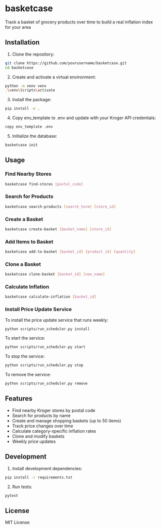 # basketcase
Track a basket of grocery products over time to build a real inflation index for your area

## Installation

1. Clone the repository:
```bash
git clone https://github.com/yourusername/basketcase.git
cd basketcase
```

2. Create and activate a virtual environment:
```bash
python -m venv venv
.\venv\Scripts\activate
```

3. Install the package:
```bash
pip install -e .
```

4. Copy env_template to .env and update with your Kroger API credentials:
```bash
copy env_template .env
```

5. Initialize the database:
```bash
basketcase init
```

## Usage

### Find Nearby Stores
```bash
basketcase find-stores [postal_code]
```

### Search for Products
```bash
basketcase search-products [search_term] [store_id]
```

### Create a Basket
```bash
basketcase create-basket [basket_name] [store_id]
```

### Add Items to Basket
```bash
basketcase add-to-basket [basket_id] [product_id] [quantity]
```

### Clone a Basket
```bash
basketcase clone-basket [basket_id] [new_name]
```

### Calculate Inflation
```bash
basketcase calculate-inflation [basket_id]
```

### Install Price Update Service
To install the price update service that runs weekly:
```bash
python scripts/run_scheduler.py install
```

To start the service:
```bash
python scripts/run_scheduler.py start
```

To stop the service:
```bash
python scripts/run_scheduler.py stop
```

To remove the service:
```bash
python scripts/run_scheduler.py remove
```

## Features

- Find nearby Kroger stores by postal code
- Search for products by name
- Create and manage shopping baskets (up to 50 items)
- Track price changes over time
- Calculate category-specific inflation rates
- Clone and modify baskets
- Weekly price updates

## Development

1. Install development dependencies:
```bash
pip install -r requirements.txt
```

2. Run tests:
```bash
pytest
```

## License

MIT License

